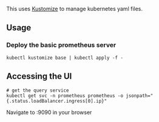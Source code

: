 This uses [Kustomize](https://github.com/kubernetes-sigs/kustomize) to manage
kubernetes yaml files.

## Usage

### Deploy the basic prometheus server
```
kubectl kustomize base | kubectl apply -f -
```

## Accessing the UI
```
# get the query service
kubectl get svc -n prometheus prometheus -o jsonpath="{.status.loadBalancer.ingress[0].ip}"
```
Navigate to <IP>:9090 in your browser
